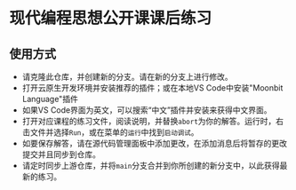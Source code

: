 # 现代编程思想公开课课后练习

## 使用方式

- 请克隆此仓库，并创建新的分支。请在新的分支上进行修改。
- 打开云原生开发环境并安装推荐的插件；或在本地VS Code中安装"Moonbit Language"插件
- 如果VS Code界面为英文，可以搜索“中文”插件并安装来获得中文界面。
- 打开对应课程的练习文件，阅读说明，并替换`abort`为你的解答。运行时，右击文件并选择`Run`，或在菜单的`运行`中找到`启动调试`。
- 如要保存解答，请在源代码管理面板中添加更改，在添加消息后将暂存的更改提交并且同步到仓库。
- 请定时同步上游仓库，并将`main`分支合并到你所创建的新分支中，以此获得最新的练习。

